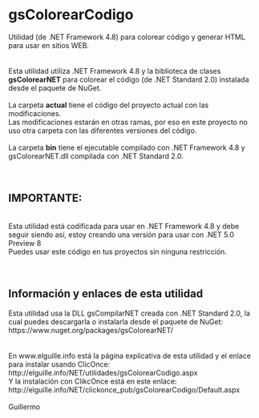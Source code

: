 # gsColorearCodigo
Utilidad (de .NET Framework 4.8) para colorear código y generar HTML para usar en sitios WEB.<br>
<br>
<br>
Esta utilidad utiliza .NET Framework 4.8 y la biblioteca de clases <b>gsColorearNET</b> para colorear el código (de .NET Standard 2.0) instalada desde el paquete de NuGet.<br>
<br>
La carpeta <b>actual</b> tiene el código del proyecto actual con las modificaciones.<br>
Las modificaciones estarán en otras ramas, por eso en este proyecto no uso otra carpeta con las diferentes versiones del código.<br>
<br>
La carpeta <b>bin</b> tiene el ejecutable compilado con .NET Framework 4.8 y gsColorearNET.dll compilada con .NET Standard 2.0.<br>
<br>
<br>
<h2>IMPORTANTE:</h2><br>
Esta utilidad está codificada para usar en .NET Framework 4.8 y debe seguir siendo así, estoy creando una versión para usar con .NET 5.0 Preview 8<br>
Puedes usar este código en tus proyectos sin ninguna restricción.<br>
<br>
<br>
<h2>Información y enlaces de esta utilidad</h2>
Esta utilidad usa la DLL gsCompilarNET creada con .NET Standard 2.0, la cual puedes descargarla o instalarla desde el paquete de NuGet: https://www.nuget.org/packages/gsColorearNET/<br>
<br>
<br>
En www.elguille.info está la página explicativa de esta utilidad y el enlace para instalar usando ClicOnce:<br>
http://elguille.info/NET/utilidades/gsColorearCodigo.aspx<br>
Y la instalación con ClikcOnce está en este enlace:<br>
http://elguille.info/NET/clickonce_pub/gsColorearCodigo/Default.aspx
<br>
<br>
Guillermo<br>
<br>
